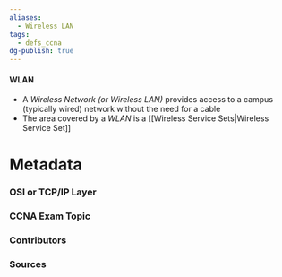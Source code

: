 ```yaml
---
aliases:
  - Wireless LAN
tags:
  - defs_ccna
dg-publish: true
---
```

#### WLAN
- A *Wireless Network (or Wireless LAN)* provides access to a campus (typically wired) network without the need for a cable
- The area covered by a *WLAN* is a [[Wireless Service Sets|Wireless Service Set]]





# Metadata
### OSI or TCP/IP Layer

### CCNA Exam Topic

### Contributors

### Sources

